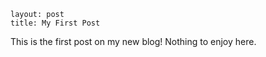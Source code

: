 ```
layout: post
title: My First Post
```

This is the first post on my new blog! Nothing to enjoy here.
